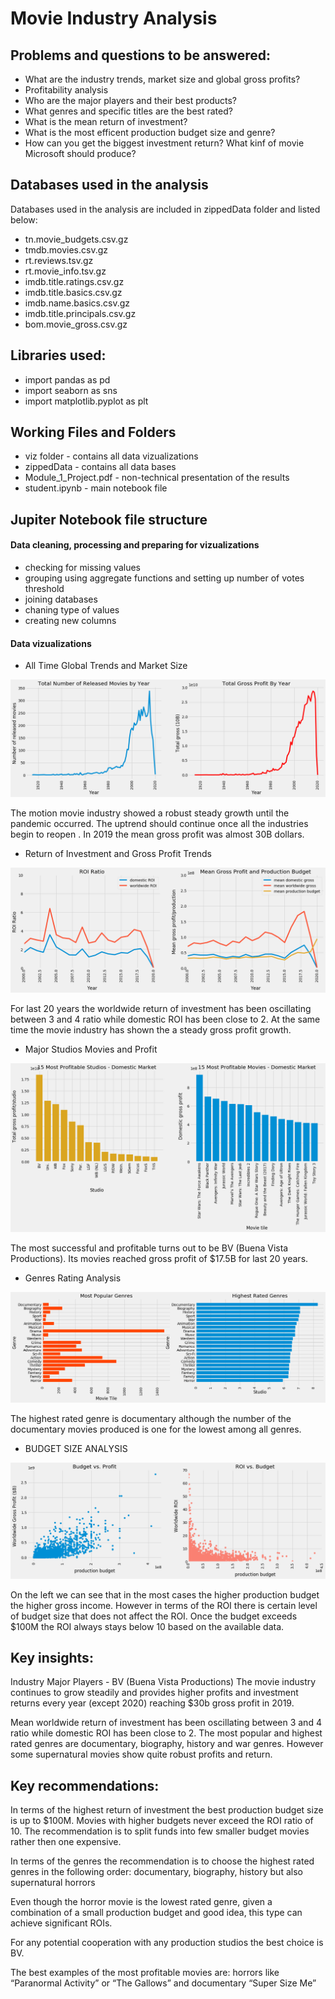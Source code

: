 # Movie Industry Analysis

## Problems and questions to be answered:

* What are the industry trends, market size and global gross profits?
* Profitability analysis
* Who are the major players and their best products?
* What genres and specific titles are the best rated?
* What is the mean return of investment?
* What is the most efficent production budget size and genre?
* How can you get the biggest investment return? What kinf of movie Microsoft should produce?


## Databases used in the analysis

Databases used in the analysis are included in zippedData folder and listed below:
* tn.movie_budgets.csv.gz
* tmdb.movies.csv.gz
* rt.reviews.tsv.gz
* rt.movie_info.tsv.gz
* imdb.title.ratings.csv.gz
* imdb.title.basics.csv.gz
* imdb.name.basics.csv.gz
* imdb.title.principals.csv.gz
* bom.movie_gross.csv.gz

## Libraries used:

* import pandas as pd
* import seaborn as sns
* import matplotlib.pyplot as plt

## Working Files and Folders

* viz folder - contains all data vizualizations 
* zippedData - contains all data bases
* Module_1_Project.pdf - non-technical presentation of the results
* student.ipynb - main notebook file

## Jupiter Notebook file structure

#### Data cleaning, processing and preparing for vizualizations

* checking for missing values
* grouping using aggregate functions and setting up number of votes threshold
* joining databases
* chaning type of values
* creating new columns

#### Data vizualizations

* All Time Global Trends and Market Size

![Image 1](https://github.com/fipcio131/movie_analysis/blob/main/viz/global%20trends.png)

The motion movie industry showed a robust steady growth until the pandemic occurred. The uptrend should continue once all the industries begin to reopen .
In 2019 the mean gross profit was almost 30B dollars.

* Return of Investment and Gross Profit Trends

![Image 2](https://github.com/fipcio131/movie_analysis/blob/main/viz/STUDIOS%20AND%20MOVIES%20PROFITABILITY%202000%20-%202020.png)

For last 20 years the worldwide return of investment has been oscillating between 3 and 4 ratio while  domestic ROI has been close to 2. At the same time the movie industry has shown the a steady gross profit growth. 

* Major Studios Movies and Profit

![Image 3](https://github.com/fipcio131/movie_analysis/blob/main/viz/15%20MOST%20PROFITABLE%20STUDIOS%20AND%20MOVIES%201920%20-%202020.png)

The most successful and profitable turns out to be BV (Buena Vista Productions). Its movies reached gross profit of $17.5B for last 20 years.

* Genres Rating Analysis

![Image 4](https://github.com/fipcio131/movie_analysis/blob/main/viz/Genres.png)

The highest rated genre is documentary although the number of the documentary movies produced is one for the lowest among all genres. 


* BUDGET SIZE ANALYSIS

![Image 5](https://github.com/fipcio131/movie_analysis/blob/main/viz/Budget%20Analysis.png)

On the left we can see that in the most cases the higher production budget the higher gross income. However in terms of the ROI there is certain level of budget size that does not affect the ROI. Once the budget exceeds $100M the ROI always stays below 10 based on the available data.

## Key insights:

Industry Major Players - BV (Buena Vista Productions) The movie industry continues to grow steadily and provides higher profits and investment returns every year (except 2020) reaching $30b gross profit in 2019.

Mean worldwide return of investment has been oscillating between 3 and 4 ratio while  domestic ROI has been close to 2.
The most popular and highest rated genres are documentary, biography, history and war genres. However some supernatural movies show quite robust profits and return.

## Key recommendations:

In terms of the highest return of investment the best production budget size is up to $100M. Movies with higher budgets never exceed the ROI ratio of 10. The recommendation is to split funds into few smaller budget movies rather then one expensive. 

In terms of the genres the recommendation is to choose the highest rated genres in the following order: documentary, biography, history but also supernatural horrors

Even though the horror movie is the lowest rated genre, given a combination of a small production budget and good idea, this type can achieve significant ROIs.

For any potential cooperation with any production studios the best choice is BV. 

The best examples of the most profitable movies are: horrors like “Paranormal Activity” or “The Gallows” and documentary “Super Size Me”
